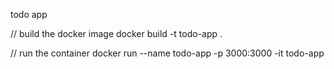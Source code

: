 todo app

// build the docker image
docker build -t todo-app .

// run the container
docker run --name todo-app -p 3000:3000 -it todo-app
